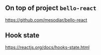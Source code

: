 ## On top of project `bello-react`
https://github.com/mesodiar/bello-react

## Hook state
https://reactjs.org/docs/hooks-state.html
